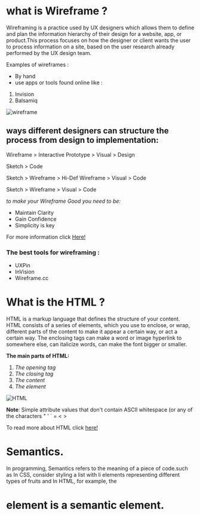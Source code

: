 # what is Wireframe ?

Wireframing is a practice used by UX designers which allows them to define and plan the information hierarchy of their design for a website, app, or product.This process focuses on how the designer or client wants the user to process information on a site, based on the user research already performed by the UX design team.

 Examples of wireframes :
 - By hand 
 -  use apps or tools found online like :
  1.  Invision 
  2. Balsamiq 

  ![wireframe](https://d33wubrfki0l68.cloudfront.net/dbb80f2f6a5dafa25f702ad00bc429057fb59cec/52716/en/blog/uploads/versions/samuel-student-wireframe---x----972-715x---.png)

 ## ways different designers can structure the process from design to implementation:

Wireframe > Interactive Prototype > Visual > Design

Sketch > Code

Sketch > Wireframe > Hi-Def Wireframe > Visual > Code

Sketch > Wireframe > Visual > Code

*to make your Wireframe Good you need to be:*

- Maintain Clarity 
- Gain Confidence 
 - Simplicity is key

For more information click [Here!](https://careerfoundry.com/en/blog/ux-design/how-to-create-your-first-wireframe/#4-the-best-tools-for-wireframing) 

### The best tools for wireframing :
- UXPin
- InVision
- Wireframe.cc

# What is the HTML ?

HTML is a markup language that defines the structure of your content. HTML consists of a series of elements, which you use to enclose, or wrap, different parts of the content to make it appear a certain way, or act a certain way. The enclosing tags can make a word or image hyperlink to somewhere else, can italicize words, can make the font bigger or smaller.

**The main parts of HTML:**

1. *The opening tag*
2. *The closing tag*
3. *The content*
4. *The element*

![HTML](https://upload.wikimedia.org/wikipedia/commons/e/e4/HTML_logo.png)

**Note**: Simple attribute values that don't contain ASCII whitespace (or any of the characters  " ' ` = < >

To read more about HTML click [here!](https://developer.mozilla.org/en-US/docs/Learn/Getting_started_with_the_web/HTML_basics)

# Semantics.

In programming, Semantics refers to the meaning of a piece of code.such as In CSS, consider styling a list with li elements representing different types of fruits and In HTML, for example, the <h1> element is a semantic element.